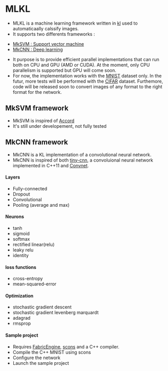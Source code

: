 # MLKL

- MLKL is a machine learning framework written in [kl](http://fabricengine.com/) used to automaticaally calssify images. 
- It supports two differents frameworks :
* [MkSVM : Support vector machine](#MkSVM-framework)
* [MkCNN : Deep learning](#MkCNN-framework)
- It purpose is to provide efficient parallel implementations that can run both on CPU and GPU (AMD or CUDA). At the moment, only CPU parallelism is supported but GPU will come soon.
- For now, the implementation works with the [MNIST](http://yann.lecun.com/exdb/mnist/) dataset only. In the futur, more tests will be performed with the [CIFAR](http://www.cs.toronto.edu/~kriz/cifar.html) dataset. Furthemore, code will be released soon to convert images of any format to the right format for the network.



## MkSVM framework
- MkSVM is inspired of [Accord](http://accord-framework.net/)
- It's still under developement, not fully tested
 



## MkCNN framework
- MkCNN is a KL implementation of a convolutional neural network.
- MkCNN is inspired of both [tiny-cnn](https://github.com/nyanp/tiny-cnn/wiki), a convoluional neural network implemented in C++11 and [Convnet](https://code.google.com/p/cuda-convnet/).

#### Layers
* Fully-connected
* Dropout
* Convolutional
* Pooling (average and max)

#### Neurons
* tanh
* sigmoid
* softmax
* rectified linear(relu)
* leaky relu
* identity

#### loss functions
* cross-entropy
* mean-squared-error

#### Optimization
* stochastic gradient descent
* stochastic gradient levenberg marquardt
* adagrad
* rmsprop


#### Sample project
* Requires [FabricEngine](http://fabricengine.com/get-fabric/), [scons](http://www.scons.org/) and a C++ compiler.
* Compile the C++ MNIST using scons
* Configure the network
* Launch the sample project
 